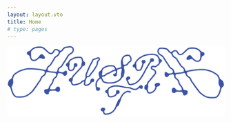 ```yaml
---
layout: layout.vto
title: Home
# type: pages
---
```

<img class="splash" src="assets/images/Austra_Light_Logo-01_blue.png" alt="Austa" />